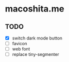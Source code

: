 # macoshita.me

## TODO

- [x] switch dark mode button
- [ ] favicon
- [ ] web font
- [ ] replace tiny-segmenter
